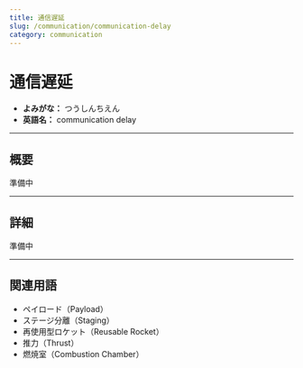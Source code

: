 ```yaml
---
title: 通信遅延
slug: /communication/communication-delay
category: communication
---
```


# 通信遅延

- **よみがな：** つうしんちえん  
- **英語名：** communication delay  

---

## 概要

準備中

---

## 詳細

準備中

---

## 関連用語

- ペイロード（Payload）
- ステージ分離（Staging）
- 再使用型ロケット（Reusable Rocket）
- 推力（Thrust）
- 燃焼室（Combustion Chamber）
